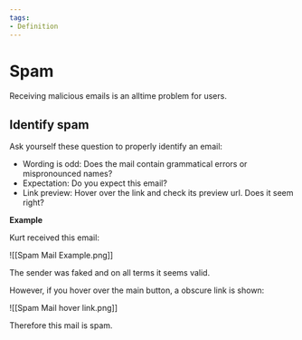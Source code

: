 ```yaml
---
tags:
- Definition
---
```

# Spam

Receiving malicious emails is an alltime problem for users.

## Identify spam

Ask yourself these question to properly identify an email:

* Wording is odd: Does the mail contain grammatical errors or mispronounced names?
* Expectation: Do you expect this email?
* Link preview: Hover over the link and check its preview url. Does it seem right?

**Example**

Kurt received this email:

![[Spam Mail Example.png]]

The sender was faked and on all terms it seems valid.

However, if you hover over the main button, a obscure link is shown:

![[Spam Mail hover link.png]]

Therefore this mail is spam.